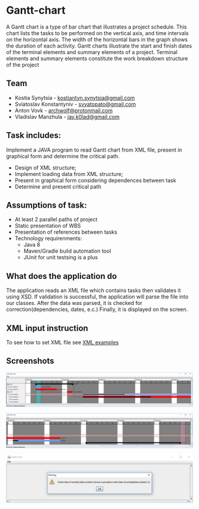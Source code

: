 # Gantt-chart
A Gantt chart is a type of bar chart that illustrates a project schedule. This chart lists the tasks to
be performed on the vertical axis, and time intervals on the horizontal axis. The width of the
horizontal bars in the graph shows the duration of each activity. Gantt charts illustrate the start and
finish dates of the terminal elements and summary elements of a project. Terminal elements and
summary elements constitute the work breakdown structure of the project

## Team
- Kostia Synytsia - kostiantyn.synytsia@gmail.com
- Sviatoslav Konstantyniv - svyatopato@gmail.com
- Anton Vovk - archwolf@protonmail.com
- Vladislav Manzhula - jay.k0lad@gmail.com

## Task includes:
Implement a JAVA program to read Gantt chart from XML file, present in graphical form and determine the critical path.
- Design of XML structure;
- Implement loading data from XML structure;
- Present in graphical form considering dependences between task
- Determine and present critical path

## Assumptions of task:
- At least 2 parallel paths of project
- Static presentation of WBS
- Presentation of references between tasks
- Technology requirenments:
  - Java 8
  - Maven/Gradle build automation tool
  - JUnit for unit testsing is a plus

## What does the application do
The application reads an XML file which contains tasks then validates it using XSD. 
If validation is successful, the application will parse the file into our classes. 
After the data was parsed, it is checked for correction(dependencies, dates, e.c.)
Finally, it is displayed on the screen.

## XML input instruction
To see how to set XML file see [XML examples](docs/ExamplesXML.md)

## Screenshots

![screenshot1](docs/screenshots/1.png)

![screenshot2](docs/screenshots/2.png)

![screenshot2](docs/screenshots/3.png)